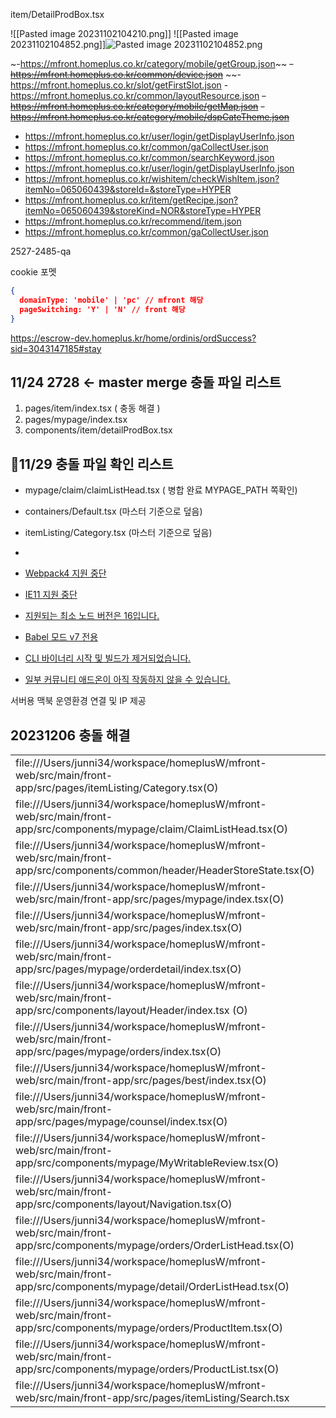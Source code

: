 

item/DetailProdBox.tsx

![[Pasted image 20231102104210.png]]
![[Pasted image 20231102104852.png]]![Pasted image 20231102104852.png](app://f2bb3a49b134ba435fecc99094f10794fa72/Users/junni34/workspace/junD/StudyPark/Note/01/Pasted%20image%2020231102104852.png?1698889732570)


~-https://mfront.homeplus.co.kr/category/mobile/getGroup.json~~
~~-https://mfront.homeplus.co.kr/common/device.json~~
~~-https://mfront.homeplus.co.kr/slot/getFirstSlot.json
-https://mfront.homeplus.co.kr/common/layoutResource.json
~~-https://mfront.homeplus.co.kr/category/mobile/getMap.json~~
~~-https://mfront.homeplus.co.kr/category/mobile/dspCateTheme.json~~
- https://mfront.homeplus.co.kr/user/login/getDisplayUserInfo.json
- https://mfront.homeplus.co.kr/common/gaCollectUser.json
-   https://mfront.homeplus.co.kr/common/searchKeyword.json
-   https://mfront.homeplus.co.kr/user/login/getDisplayUserInfo.json
- https://mfront.homeplus.co.kr/wishitem/checkWishItem.json?itemNo=065060439&storeId=&storeType=HYPER
- https://mfront.homeplus.co.kr/item/getRecipe.json?itemNo=065060439&storeKind=NOR&storeType=HYPER
- https://mfront.homeplus.co.kr/recommend/item.json
-   https://mfront.homeplus.co.kr/common/gaCollectUser.json







2527-2485-qa




cookie 포멧

```json
{
  domainType: 'mobile' | 'pc' // mfront 해당
  pageSwitching: 'Y' | 'N' // front 해당
}

```


https://escrow-dev.homeplus.kr/home/ordinis/ordSuccess?sid=3043147185#stay




## 11/24 2728 <- master merge 충돌 파일 리스트

1. pages/item/index.tsx ( 충동 해결 )
2. pages/mypage/index.tsx
3. components/item/detailProdBox.tsx


## 11/29 충돌 파일 확인 리스트 
- mypage/claim/claimListHead.tsx ( 병합 완료 MYPAGE_PATH 쪽확인)
- containers/Default.tsx (마스터 기준으로 덮음)
- itemListing/Category.tsx (마스터 기준으로 덮음)
- 



- [Webpack4 지원 중단](https://github.com/storybookjs/storybook/blob/next/MIGRATION.md#webpack4-support-discontinued)
- [IE11 지원 중단](https://github.com/storybookjs/storybook/blob/next/MIGRATION.md#modern-browser-support)
- [지원되는 최소 노드 버전은 16입니다.](https://github.com/storybookjs/storybook/blob/next/MIGRATION.md#dropped-support-for-node-15-and-below)
- [Babel 모드 v7 전용](https://github.com/storybookjs/storybook/blob/next/MIGRATION.md#babel-mode-v7-exclusively)
- [CLI 바이너리 시작 및 빌드가 제거되었습니다.](https://github.com/storybookjs/storybook/blob/next/MIGRATION.md#start-storybook--build-storybook-binaries-removed)
- [일부 커뮤니티 애드온이 아직 작동하지 않을 수 있습니다.](https://github.com/storybookjs/storybook/blob/next/MIGRATION.md#specific-instructions-for-addon-users)


서버용 맥북 운영환경 연결 및 IP 제공




## 20231206 충돌 해결
|   |   |   |
|---|---|---|
|file:///Users/junni34/workspace/homeplusW/mfront-web/src/main/front-app/src/pages/itemListing/Category.tsx(O)|Modified|Modified|
|file:///Users/junni34/workspace/homeplusW/mfront-web/src/main/front-app/src/components/mypage/claim/ClaimListHead.tsx(O)|Modified|Modified|
|file:///Users/junni34/workspace/homeplusW/mfront-web/src/main/front-app/src/components/common/header/HeaderStoreState.tsx(O)|Modified|Modified|
|file:///Users/junni34/workspace/homeplusW/mfront-web/src/main/front-app/src/pages/mypage/index.tsx(O)|Modified|Modified|
|file:///Users/junni34/workspace/homeplusW/mfront-web/src/main/front-app/src/pages/index.tsx(O)|Modified|Modified|
|file:///Users/junni34/workspace/homeplusW/mfront-web/src/main/front-app/src/pages/mypage/orderdetail/index.tsx(O)|Modified|Modified|
|file:///Users/junni34/workspace/homeplusW/mfront-web/src/main/front-app/src/components/layout/Header/index.tsx (O)|Modified|Modified|
|file:///Users/junni34/workspace/homeplusW/mfront-web/src/main/front-app/src/pages/mypage/orders/index.tsx(O)|Modified|Modified|
|file:///Users/junni34/workspace/homeplusW/mfront-web/src/main/front-app/src/pages/best/index.tsx(O)|Modified|Modified|
|file:///Users/junni34/workspace/homeplusW/mfront-web/src/main/front-app/src/pages/mypage/counsel/index.tsx(O)|Modified|Modified|
|file:///Users/junni34/workspace/homeplusW/mfront-web/src/main/front-app/src/components/mypage/MyWritableReview.tsx(O)|Modified|Modified|
|file:///Users/junni34/workspace/homeplusW/mfront-web/src/main/front-app/src/components/layout/Navigation.tsx(O)|Modified|Modified|
|file:///Users/junni34/workspace/homeplusW/mfront-web/src/main/front-app/src/components/mypage/orders/OrderListHead.tsx(O)|Modified|Modified|
|file:///Users/junni34/workspace/homeplusW/mfront-web/src/main/front-app/src/components/mypage/detail/OrderListHead.tsx(O)|Modified|Modified|
|file:///Users/junni34/workspace/homeplusW/mfront-web/src/main/front-app/src/components/mypage/orders/ProductItem.tsx(O)|Modified|Modified|
|file:///Users/junni34/workspace/homeplusW/mfront-web/src/main/front-app/src/components/mypage/orders/ProductList.tsx(O)|Modified|Modified|
|file:///Users/junni34/workspace/homeplusW/mfront-web/src/main/front-app/src/pages/itemListing/Search.tsx|Modified|Modified|



